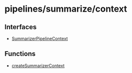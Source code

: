# pipelines/summarize/context

## Interfaces

- [SummarizerPipelineContext](interfaces/SummarizerPipelineContext.md)

## Functions

- [createSummarizerContext](functions/createSummarizerContext.md)
